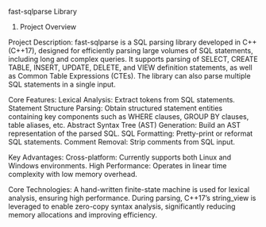 fast-sqlparse Library
1. Project Overview

Project Description:
fast-sqlparse is a SQL parsing library developed in C++ (C++17), designed for efficiently parsing large volumes of SQL statements, including long and complex queries. It supports parsing of SELECT, CREATE TABLE, INSERT, UPDATE, DELETE, and VIEW definition statements, as well as Common Table Expressions (CTEs). The library can also parse multiple SQL statements in a single input.

Core Features:
Lexical Analysis: Extract tokens from SQL statements.
Statement Structure Parsing: Obtain structured statement entities containing key components such as WHERE clauses, GROUP BY clauses, table aliases, etc.
Abstract Syntax Tree (AST) Generation: Build an AST representation of the parsed SQL.
SQL Formatting: Pretty-print or reformat SQL statements.
Comment Removal: Strip comments from SQL input.

Key Advantages:
Cross-platform: Currently supports both Linux and Windows environments.
High Performance: Operates in linear time complexity with low memory overhead.

Core Technologies:
A hand-written finite-state machine is used for lexical analysis, ensuring high performance.
During parsing, C++17’s string_view is leveraged to enable zero-copy syntax analysis, significantly reducing memory allocations and improving efficiency.
